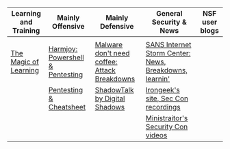 |  **Learning and Training** | **Mainly Offensive** | **Mainly Defensive** | **General Security & News** | **NSF user blogs** |
| --- | --- | --- | --- | --- |
|   |  |  |  |  |
|  [The Magic of Learning](https://bitvijays.github.io/ "The Magic of Learning") | [Harmjoy: Powershell & Pentesting](https://blog.harmj0y.net/ "Harmjoy: Powershell & Pentesting") | [Malware don't need coffee: Attack Breakdowns](http://malware.dontneedcoffee.com/ "Malware don't need coffee: Attack Breakdowns") | [SANS Internet Storm Center: News, Breakdowns, learnin'](https://isc.sans.edu/ "SANS Internet Storm Center: News, Breakdowns, learnin'") |  |
|   | [Pentesting & Cheatsheet](https://highon.coffee/ "Pentesting & Cheatsheet") | [ShadowTalk by Digital Shadows](https://resources.digitalshadows.com/podcast-shadow-talk "ShadowTalk by Digital Shadows") | [Irongeek's site, Sec Con recordings](http://www.irongeek.com/ "Irongeek's site, Sec Con recordings") |  |
|   |  |  | [Ministraitor's Security Con videos](https://administraitor.video/ "Ministraitor's Security Con videos") |  |
